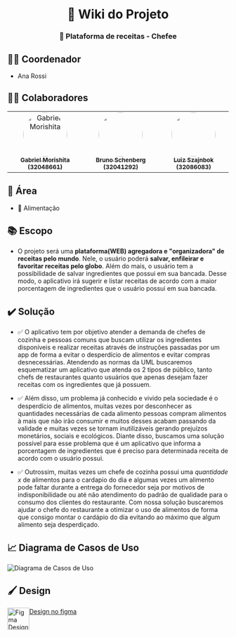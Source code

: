 

<h1 align="center">📝 Wiki do Projeto</h1>
<h3 align="center">🥞 Plataforma de receitas - Chefee</h3>

## 👨‍💼 Coordenador

- Ana Rossi

## 👨‍🚀 Colaboradores
<table>
  <tr>
    <td align="center">
      <a href="https://github.com/Garubieru">
        <img src="https://avatars.githubusercontent.com/u/69393695?v=4" height="auto" width="100" style="border-radius: 50%;" alt="Gabriel Morishita"/>
        <br /><sub><b>Gabriel Morishita (32048661)</b></sub></a><br />
    </td>
    <td align="center">
      <a href="https://github.com/bruno-schenberg"><img style="border-radius: 50%;" src="https://avatars.githubusercontent.com/u/89359910?v=4" width="100px;" alt=""/>
        <br /><sub><b>Bruno Schenberg (32041292)</b></sub></a><br />
    </td>
    <td align="center">
      <a href="https://github.com/32086083">
        <img style="border-radius: 50%;" src="https://avatars.githubusercontent.com/u/89360519?v=4" width="100px;" alt=""/>
        <br /><sub><b>Luiz Szajnbok (32086083)</b></sub></a><br />
    </td>
  </tr>
</table>

## 🚧 Área

- 🍲 Alimentação

## 📚 Escopo

- O projeto será uma **plataforma(WEB) agregadora e "organizadora" de receitas pelo mundo**. Nele, o usuário poderá **salvar, enfileirar e favoritar receitas pelo globo**. Além do mais, o usuário tem a possibilidade de salvar ingredientes que possui em sua bancada. Desse modo, o aplicativo irá sugerir e listar receitas de acordo com a maior porcentagem de ingredientes que o usuário possui em sua bancada.

## ✔️ Solução

- ✅ O aplicativo tem por objetivo atender a demanda de chefes de cozinha e pessoas comuns que buscam utilizar os ingredientes disponíveis e realizar receitas através de instruções passadas por um app de forma a evitar o desperdício de alimentos e evitar compras desnecessárias. Atendendo as normas da UML buscaremos esquematizar um aplicativo que atenda os 2 tipos de público, tanto chefs de restaurantes quanto usuários que apenas desejam fazer receitas com os ingredientes que já possuem.

- ✅ Além disso, um problema já conhecido e vivido pela sociedade é o desperdício de alimentos, muitas vezes por desconhecer as quantidades necessárias de cada alimento pessoas compram alimentos à mais que não irão consumir e muitos desses acabam passando da validade e muitas vezes se tornam inutilizáveis gerando prejuízos monetários, sociais e ecológicos. Diante disso, buscamos uma solução possível para esse problema que é um aplicativo que informa a porcentagem de ingredientes que é preciso para determinada receita de acordo com o usuário possui.

- ✅ Outrossim, muitas vezes um chefe de cozinha possui uma _quantidade x_ de alimentos para o cardapio do dia e algumas vezes um alimento pode faltar durante a entrega do fornecedor seja por motivos de indisponibilidade ou até não atendimento do padrão de qualidade para o consumo dos clientes do restaurante. Com nossa solução buscaremos ajudar o chefe do restaurante a otimizar o uso de alimentos de forma que consigo montar o cardápio do dia evitando ao máximo que algum alimento seja desperdiçado.

## 📈 Diagrama de Casos de Uso

<img src="https://i.imgur.com/zxW7yAk.png" alt="Diagrama de Casos de Uso" align="center" />

## 🖌️ Design
<div style="display: flex;">
  <img src="https://i.pinimg.com/originals/17/06/c9/1706c9f16bd08eb5e03f1df3e0a94a1c.png" alt="Figma Design Link" width=50 height=50 align="center" />
  <a href="https://www.figma.com/file/Y0l6GzNicTDh401Vh8KAmY/Chefee">Design no figma</a>
</div>

